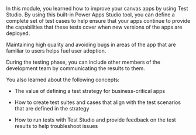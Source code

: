 In this module, you learned how to improve your canvas apps by using Test Studio. By using this built-in Power Apps Studio tool, you can define a complete set of test cases to help ensure that your apps continue to provide the capabilities that these tests cover when new versions of the apps are deployed.

Maintaining high quality and avoiding bugs in areas of the app that are familiar to users helps fuel user adoption.

During the testing phase, you can include other members of the development team by communicating the results to them.

You also learned about the following concepts:

-   The value of defining a test strategy for business-critical apps

-   How to create test suites and cases that align with the test scenarios that are defined in the strategy

-   How to run tests with Test Studio and provide feedback on the test results to help troubleshoot issues
